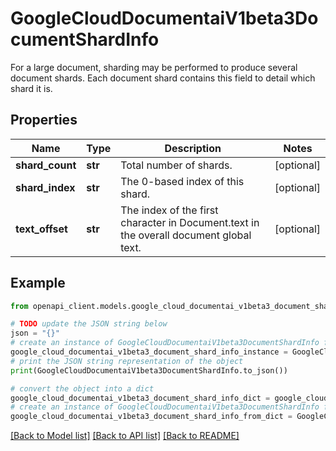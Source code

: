 # GoogleCloudDocumentaiV1beta3DocumentShardInfo

For a large document, sharding may be performed to produce several document shards. Each document shard contains this field to detail which shard it is.

## Properties

Name | Type | Description | Notes
------------ | ------------- | ------------- | -------------
**shard_count** | **str** | Total number of shards. | [optional] 
**shard_index** | **str** | The 0-based index of this shard. | [optional] 
**text_offset** | **str** | The index of the first character in Document.text in the overall document global text. | [optional] 

## Example

```python
from openapi_client.models.google_cloud_documentai_v1beta3_document_shard_info import GoogleCloudDocumentaiV1beta3DocumentShardInfo

# TODO update the JSON string below
json = "{}"
# create an instance of GoogleCloudDocumentaiV1beta3DocumentShardInfo from a JSON string
google_cloud_documentai_v1beta3_document_shard_info_instance = GoogleCloudDocumentaiV1beta3DocumentShardInfo.from_json(json)
# print the JSON string representation of the object
print(GoogleCloudDocumentaiV1beta3DocumentShardInfo.to_json())

# convert the object into a dict
google_cloud_documentai_v1beta3_document_shard_info_dict = google_cloud_documentai_v1beta3_document_shard_info_instance.to_dict()
# create an instance of GoogleCloudDocumentaiV1beta3DocumentShardInfo from a dict
google_cloud_documentai_v1beta3_document_shard_info_from_dict = GoogleCloudDocumentaiV1beta3DocumentShardInfo.from_dict(google_cloud_documentai_v1beta3_document_shard_info_dict)
```
[[Back to Model list]](../README.md#documentation-for-models) [[Back to API list]](../README.md#documentation-for-api-endpoints) [[Back to README]](../README.md)



